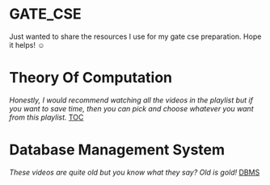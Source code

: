# GATE_CSE
Just wanted to share the resources I use for my gate cse preparation. Hope it helps! ☺️


# Theory Of Computation
<i>Honestly, I would recommend watching all the videos in the playlist but if you want to save time, then you can pick and choose whatever you want from this playlist.</i>
<a href="https://youtube.com/playlist?list=PLbMVogVj5nJSd25WnSU144ZyGmsqjuKr3&si=TeGiZC-mMTeo_Rvo">TOC</a>

# Database Management System
<i>These videos are quite old but you know what they say? Old is gold!</i>
<a href="https://youtube.com/playlist?list=PLyvBGMFYV3auVdxQ1-88ivNFpmUEy-U3M&si=g_6yuHsuL0XylDwz">DBMS</a>
